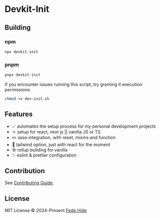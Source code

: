 # Devkit-Init

## Building

### npm
```bash
npx devkit-init
```

### pnpm
```bash
pnpx devkit-init
```

If you encounter issues running this script, try granting it execution permissions:

```bash
chmod +x dev-init.sh
```

## Features

- ✅ automates the setup process for my personal development projects
- ⚛️ setup for react, next js || vanilla JS or TS
- ✏️ sass integration, with reset, mixins and function
- 🍃 tailwind option, just with react for the moment
- ⚙️ rollup building for vanilla
- ✨ eslint & prettier configuration

## Contribution

See [Contributing Guide](CONTRIBUTING.md).

## License

MIT License © 2024-Present [Fede Hide](https://github.com/FedeHide)
